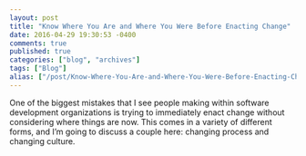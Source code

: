 ```yaml
---
layout: post
title: "Know Where You Are and Where You Were Before Enacting Change"
date: 2016-04-29 19:30:53 -0400
comments: true
published: true
categories: ["blog", "archives"]
tags: ["Blog"]
alias: ["/post/Know-Where-You-Are-and-Where-You-Were-Before-Enacting-Change", "/post/know-where-you-are-and-where-you-were-before-enacting-change"]
---
```

<!-- more -->

<p>One of the biggest mistakes that I see people making within software development organizations is trying to immediately enact change without considering where things are now. This comes in a variety of different forms, and I’m going to discuss a couple here: changing process and changing culture.</p>
